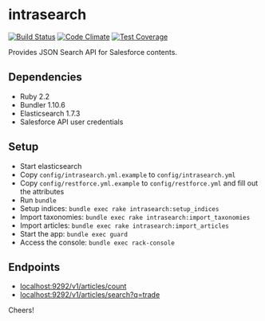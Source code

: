 # intrasearch

[![Build Status](https://travis-ci.org/GovWizely/intrasearch.svg?branch=travis)](https://travis-ci.org/GovWizely/intrasearch)
[![Code Climate](https://codeclimate.com/github/GovWizely/intrasearch/badges/gpa.svg)](https://codeclimate.com/github/GovWizely/intrasearch)
[![Test Coverage](https://codeclimate.com/github/GovWizely/intrasearch/badges/coverage.svg)](https://codeclimate.com/github/GovWizely/intrasearch/coverage)

Provides JSON Search API for Salesforce contents.

## Dependencies

- Ruby 2.2
- Bundler 1.10.6
- Elasticsearch 1.7.3
- Salesforce API user credentials

## Setup

- Start elasticsearch
- Copy `config/intrasearch.yml.example` to `config/intrasearch.yml`
- Copy `config/restforce.yml.example` to `config/restforce.yml` and fill out the attributes
- Run `bundle`
- Setup indices: `bundle exec rake intrasearch:setup_indices`
- Import taxonomies: `bundle exec rake intrasearch:import_taxonomies`
- Import articles: `bundle exec rake intrasearch:import_articles`
- Start the app: `bundle exec guard`
- Access the console: `bundle exec rack-console`

## Endpoints

- [localhost:9292/v1/articles/count](http://localhost:9292/v1/articles/count)
- [localhost:9292/v1/articles/search?q=trade](http://localhost:9292/v1/articles/search?q=trade)

Cheers!

